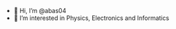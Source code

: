 - 👋 Hi, I’m @abas04
- 👀 I’m interested in Physics, Electronics and Informatics

<!---
abas04/abas04 is a ✨ special ✨ repository because its `README.md` (this file) appears on your GitHub profile.
You can click the Preview link to take a look at your changes.
--->
